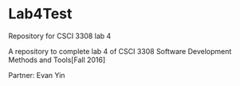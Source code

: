 # Lab4Test
Repository for CSCI 3308 lab 4

A repository to complete lab 4 of CSCI 3308 Software Development Methods and Tools[Fall 2016]

Partner: Evan Yin
